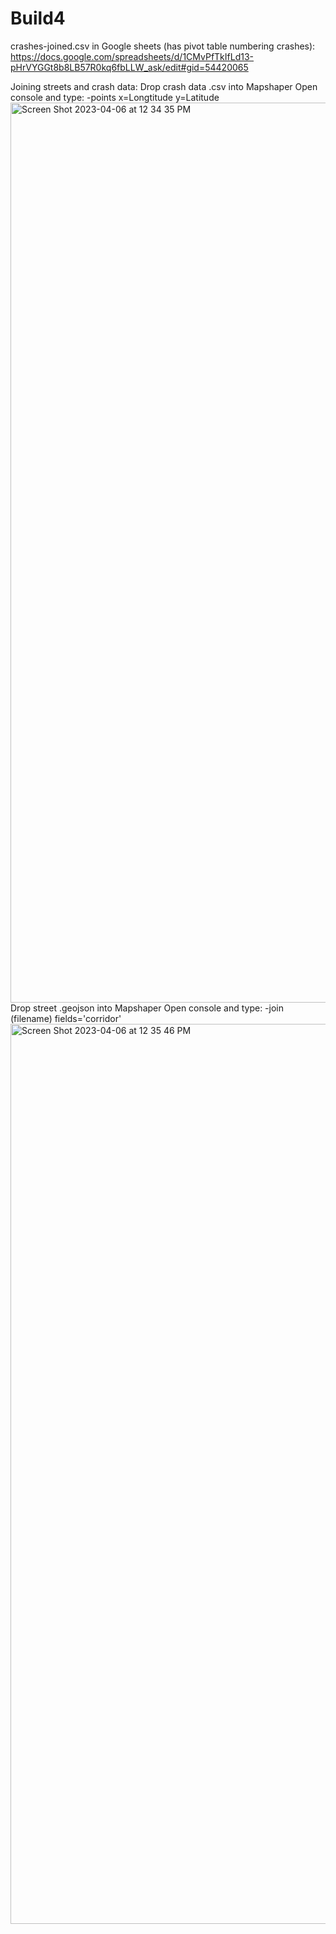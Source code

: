 # Build4

crashes-joined.csv in Google sheets (has pivot table numbering crashes): https://docs.google.com/spreadsheets/d/1CMvPfTkIfLd13-pHrVYGGt8b8LB57R0kq6fbLLW_ask/edit#gid=54420065


Joining streets and crash data:
Drop crash data .csv into Mapshaper
Open console and type: -points x=Longtitude y=Latitude
<img width="1440" alt="Screen Shot 2023-04-06 at 12 34 35 PM" src="https://user-images.githubusercontent.com/128079269/230446118-aba31f97-5533-48c4-b194-aee5500c3154.png">
Drop street .geojson into Mapshaper
Open console and type: -join (filename) fields='corridor'
<img width="1440" alt="Screen Shot 2023-04-06 at 12 35 46 PM" src="https://user-images.githubusercontent.com/128079269/230446244-dbbe49aa-03fc-47b8-9511-453ab8b3417b.png">
